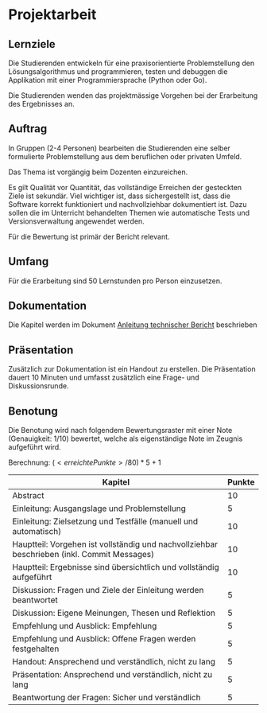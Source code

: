 # Projektarbeit

## Lernziele

Die Studierenden entwickeln für eine praxisorientierte Problemstellung den Lösungsalgorithmus und programmieren, testen und debuggen die Applikation mit einer Programmiersprache (Python oder Go).

Die Studierenden wenden das projektmässige Vorgehen bei der Erarbeitung des Ergebnisses an.

## Auftrag

In Gruppen (2-4 Personen) bearbeiten die Studierenden eine selber formulierte Problemstellung aus dem beruflichen oder privaten Umfeld.

Das Thema ist vorgängig beim Dozenten einzureichen.

Es gilt Qualität vor Quantität, das vollständige Erreichen der gesteckten Ziele ist sekundär. Viel wichtiger ist, dass sichergestellt ist, dass die Software korrekt funktioniert und nachvollziehbar dokumentiert ist. Dazu sollen die im Unterricht behandelten Themen wie automatische Tests und Versionsverwaltung angewendet werden.

Für die Bewertung ist primär der Bericht relevant.

## Umfang

Für die Erarbeitung sind 50 Lernstunden pro Person einzusetzen.

## Dokumentation

Die Kapitel werden im Dokument [Anleitung technischer Bericht](../../Readings/AnleitungTechnischerBericht.pdf) beschrieben

## Präsentation

Zusätzlich zur Dokumentation ist ein Handout zu erstellen. Die Präsentation dauert 10 Minuten und umfasst zusätzlich eine Frage- und Diskussionsrunde.

## Benotung

Die Benotung wird nach folgendem Bewertungsraster mit einer Note (Genauigkeit: 1/10) bewertet, welche als eigenständige Note im Zeugnis aufgeführt wird.

Berechnung: $(<erreichte Punkte>/80)*5+1$

| Kapitel                                                                                     | Punkte |
|---------------------------------------------------------------------------------------------|--------|
| Abstract                                                                                    | 10     |
| Einleitung: Ausgangslage und Problemstellung                                                | 5      |
| Einleitung: Zielsetzung und Testfälle (manuell und automatisch)                             | 10     |
| Hauptteil: Vorgehen ist vollständig und nachvollziehbar beschrieben (inkl. Commit Messages) | 10     |
| Hauptteil: Ergebnisse sind übersichtlich und vollständig aufgeführt                         | 10     |
| Diskussion: Fragen und Ziele der Einleitung werden beantwortet                              | 5      |
| Diskussion: Eigene Meinungen, Thesen und Reflektion                                         | 5      |
| Empfehlung und Ausblick: Empfehlung                                                         | 5      |
| Empfehlung und Ausblick: Offene Fragen werden festgehalten                                  | 5      |
| Handout: Ansprechend und verständlich, nicht zu lang                                        | 5      |
| Präsentation: Ansprechend und verständlich, nicht zu lang                                   | 5      |
| Beantwortung der Fragen: Sicher und verständlich                                            | 5      |

